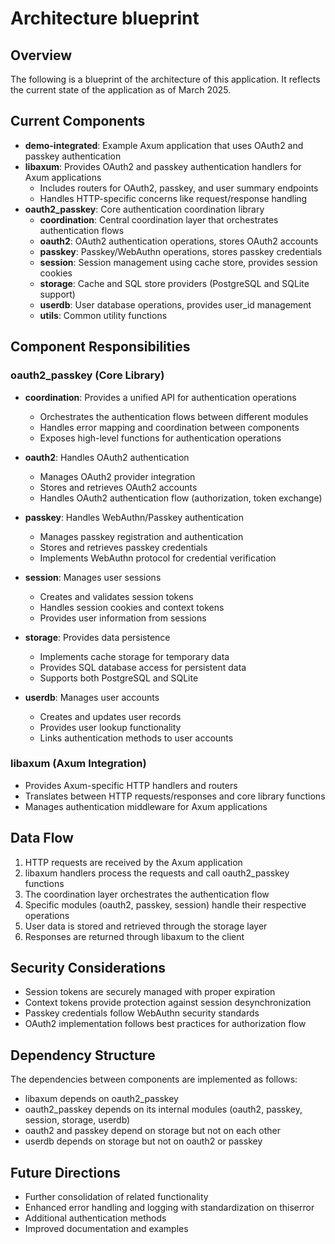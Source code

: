 # Architecture blueprint

## Overview

The following is a blueprint of the architecture of this application. It reflects the current state of the application as of March 2025.

## Current Components

- **demo-integrated**: Example Axum application that uses OAuth2 and passkey authentication
- **libaxum**: Provides OAuth2 and passkey authentication handlers for Axum applications
  - Includes routers for OAuth2, passkey, and user summary endpoints
  - Handles HTTP-specific concerns like request/response handling
- **oauth2_passkey**: Core authentication coordination library
  - **coordination**: Central coordination layer that orchestrates authentication flows
  - **oauth2**: OAuth2 authentication operations, stores OAuth2 accounts
  - **passkey**: Passkey/WebAuthn operations, stores passkey credentials
  - **session**: Session management using cache store, provides session cookies
  - **storage**: Cache and SQL store providers (PostgreSQL and SQLite support)
  - **userdb**: User database operations, provides user_id management
  - **utils**: Common utility functions

## Component Responsibilities

### oauth2_passkey (Core Library)

- **coordination**: Provides a unified API for authentication operations
  - Orchestrates the authentication flows between different modules
  - Handles error mapping and coordination between components
  - Exposes high-level functions for authentication operations

- **oauth2**: Handles OAuth2 authentication
  - Manages OAuth2 provider integration
  - Stores and retrieves OAuth2 accounts
  - Handles OAuth2 authentication flow (authorization, token exchange)

- **passkey**: Handles WebAuthn/Passkey authentication
  - Manages passkey registration and authentication
  - Stores and retrieves passkey credentials
  - Implements WebAuthn protocol for credential verification

- **session**: Manages user sessions
  - Creates and validates session tokens
  - Handles session cookies and context tokens
  - Provides user information from sessions

- **storage**: Provides data persistence
  - Implements cache storage for temporary data
  - Provides SQL database access for persistent data
  - Supports both PostgreSQL and SQLite

- **userdb**: Manages user accounts
  - Creates and updates user records
  - Provides user lookup functionality
  - Links authentication methods to user accounts

### libaxum (Axum Integration)

- Provides Axum-specific HTTP handlers and routers
- Translates between HTTP requests/responses and core library functions
- Manages authentication middleware for Axum applications

## Data Flow

1. HTTP requests are received by the Axum application
2. libaxum handlers process the requests and call oauth2_passkey functions
3. The coordination layer orchestrates the authentication flow
4. Specific modules (oauth2, passkey, session) handle their respective operations
5. User data is stored and retrieved through the storage layer
6. Responses are returned through libaxum to the client

## Security Considerations

- Session tokens are securely managed with proper expiration
- Context tokens provide protection against session desynchronization
- Passkey credentials follow WebAuthn security standards
- OAuth2 implementation follows best practices for authorization flow

## Dependency Structure

The dependencies between components are implemented as follows:

- libaxum depends on oauth2_passkey
- oauth2_passkey depends on its internal modules (oauth2, passkey, session, storage, userdb)
- oauth2 and passkey depend on storage but not on each other
- userdb depends on storage but not on oauth2 or passkey

## Future Directions

- Further consolidation of related functionality
- Enhanced error handling and logging with standardization on thiserror
- Additional authentication methods
- Improved documentation and examples
